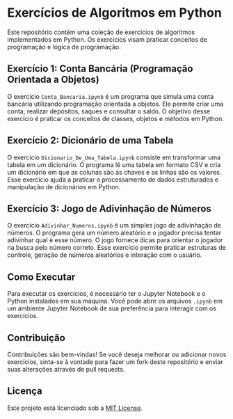 # Exercícios de Algoritmos em Python

Este repositório contém uma coleção de exercícios de algoritmos implementados em Python. Os exercícios visam praticar conceitos de programação e lógica de programação.

## Exercício 1: Conta Bancária (Programação Orientada a Objetos)

O exercício `Conta_Bancaria.ipynb` é um programa que simula uma conta bancária utilizando programação orientada a objetos. Ele permite criar uma conta, realizar depósitos, saques e consultar o saldo. O objetivo desse exercício é praticar os conceitos de classes, objetos e métodos em Python.

## Exercício 2: Dicionário de uma Tabela

O exercício `Dicionario_De_Uma_Tabela.ipynb` consiste em transformar uma tabela em um dicionário. O programa lê uma tabela em formato CSV e cria um dicionário em que as colunas são as chaves e as linhas são os valores. Esse exercício ajuda a praticar o processamento de dados estruturados e manipulação de dicionários em Python.

## Exercício 3: Jogo de Adivinhação de Números

O exercício `Adivinhar_Numeros.ipynb` é um simples jogo de adivinhação de números. O programa gera um número aleatório e o jogador precisa tentar adivinhar qual é esse número. O jogo fornece dicas para orientar o jogador na busca pelo número correto. Esse exercício permite praticar estruturas de controle, geração de números aleatórios e interação com o usuário.

## Como Executar

Para executar os exercícios, é necessário ter o Jupyter Notebook e o Python instalados em sua máquina. Você pode abrir os arquivos `.ipynb` em um ambiente Jupyter Notebook de sua preferência para interagir com os exercícios.

## Contribuição

Contribuições são bem-vindas! Se você deseja melhorar ou adicionar novos exercícios, sinta-se à vontade para fazer um fork deste repositório e enviar suas alterações através de pull requests.

## Licença

Este projeto está licenciado sob a [MIT License](LICENSE).
